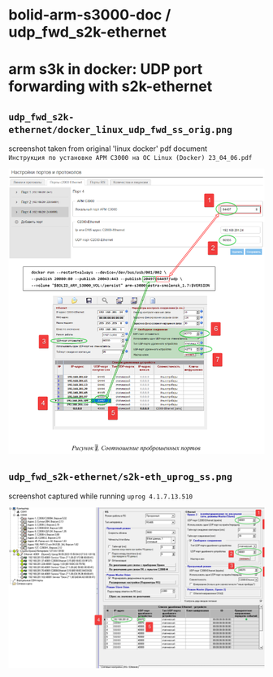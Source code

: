 # bolid-arm-s3000-doc / udp_fwd_s2k-ethernet

# arm s3k in docker: UDP port forwarding with s2k-ethernet



`udp_fwd_s2k-ethernet/docker_linux_udp_fwd_ss_orig.png`
-------------------------------------------------------

screenshot taken from original 'linux docker' pdf document
<br />
<nobr>`Инструкция по установке АРМ С3000 на ОС Linux (Docker) 23_04_06.pdf`</nobr>

![udp port forwarding - s2k-ethernet - old](docker_linux_udp_fwd_ss_orig.png)
<br />



`udp_fwd_s2k-ethernet/s2k-eth_uprog_ss.png`
-------------------------------------------

screenshot captured while running <nobr>`uprog 4.1.7.13.510`</nobr>

![udp port forwarding - s2k-ethernet - new](s2k-eth_uprog_ss.png)
